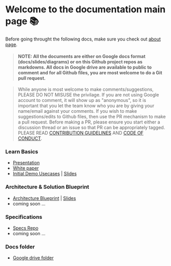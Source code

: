 # Welcome to the documentation main page :books:

Before going throught the following docs, make sure you check out [about page](https://github.com/G2P-Connect/common).

> #### NOTE: All the documents are either on Google docs format (docs/slides/diagrams) or on this Github project repos as markdowns. All docs in Google drive are available to public to comment and for all Github files, you are most welcome to do a Git pull request. 

> While anyone is most welcome to make comments/suggestions, PLEASE DO NOT MISUSE the privilage. If you are not using Google account to comment, it will show up as "anonymous", so it is important that you let the team know who you are by giving your name/email against your comments. If you wish to make suggestions/edits to Github files, then use the PR mechanism to make a pull request. Before making a PR, please ensure you start either a discussion thread or an issue so that PR can be appropriately tagged. PLEASE READ [CONTRIBUTION GUIDELINES](https://github.com/G2P-Connect/.github/blob/main/CONTRIBUTING.md) AND [CODE OF CONDUCT](https://github.com/G2P-Connect/.github/blob/main/CODE_OF_CONDUCT.md).

### Learn Basics
* [Presentation](https://docs.google.com/presentation/d/1vFAlyUTGwBNqFJMH6KITcM9WR6QgIx4XtGkk9DVnJzo/edit) 
* [White paper](https://docs.google.com/document/d/1zPibFG5AnJt2wmbdqKFg5JugAwP3FN6hAoo6UVE9oys/edit) 
* [Initial Demo Usecases](https://docs.google.com/document/d/10TaTP-cKjzW3EeioeNX1aD_Oaq7Fw7G6KP9l8mBenEo/edit) | [Slides](https://docs.google.com/presentation/d/1YNqDGVJa3Rl_AtejuJWzb6yRRBmumNhckk5p2njxJRw/edit)

### Architecture & Solution Blueprint
* [Architecture Blueprint](https://docs.google.com/document/d/1UlRsE-kurNqZhOpV1C7lwhbCsKQjIo1D16RJtZoY_4I/edit) | [Slides](https://docs.google.com/presentation/d/18xAfNYB6V64H0DYrtKbJB8zNW2EDaIT4x3CHf4R8Tag/edit)
* coming soon ...

### Specifications
* [Specs Repo](https://github.com/G2P-Connect/specs)
* coming soon ...

### Docs folder
* [Google drive folder](https://drive.google.com/drive/u/1/folders/1wK7HfRHskf79eLEKIxVUK4G31HoTI3yb)
